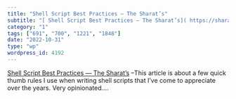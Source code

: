 ```yaml
---
title: "Shell Script Best Practices — The Sharat’s"
subtitle: "[ Shell Script Best Practices — The Sharat’s]( https://sharats.me/posts/shell-script-best-practices/..."
category: "1"
tags: ["691", "700", "1221", "1848"]
date: "2022-10-31"
type: "wp"
wordpress_id: 4192
---
```

[ Shell Script Best Practices — The Sharat’s]( https://sharats.me/posts/shell-script-best-practices/) –This article is about a few quick thumb rules I use when writing shell scripts that I’ve come to appreciate over the years. Very opinionated….